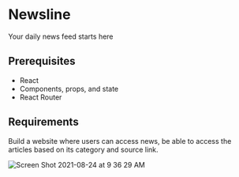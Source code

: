 # Newsline 
Your daily news feed starts here

## Prerequisites

- React
- Components, props, and state
- React Router


## Requirements

Build a website where users can access news, be able to access the articles based on its category and source link.

![Screen Shot 2021-08-24 at 9 36 29 AM](https://user-images.githubusercontent.com/78662511/130627126-bc6a5a70-3ff5-43b0-bd3b-1309164b44b1.png)






